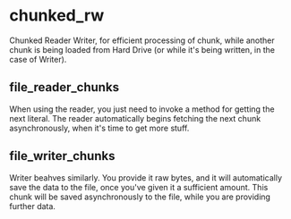 # chunked_rw

Chunked Reader Writer, for efficient processing of chunk, while another chunk is being loaded from Hard Drive 
(or while it's being written, in the case of Writer).

<h2>file_reader_chunks</h2>
When using the reader, you just need to invoke a method for getting the next literal. 
The reader automatically begins fetching the next chunk asynchronously, when it's time to get more stuff.

<h2>file_writer_chunks</h2>
Writer beahves similarly. You provide it raw bytes, and it will automatically save the data to the file, once you've given it a sufficient amount.
This chunk will be saved asynchronously to the file, while you are providing further data.
